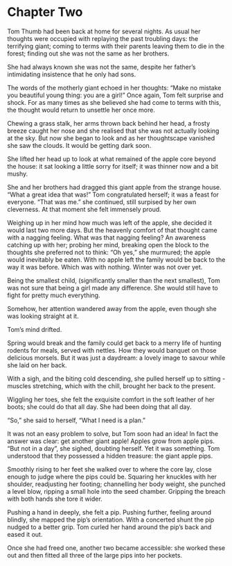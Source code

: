 # Chapter Two

Tom Thumb had been back at home for several nights.  As usual her thoughts were occupied with replaying the past troubling days: the terrifying giant; coming to terms with their parents leaving them to die in the forest; finding out she was not the same as her brothers.

She had always known she was not the same, despite her father’s intimidating insistence that he only had sons.

The words of the motherly giant echoed in her thoughts: “Make no mistake you beautiful young thing: you are a girl!” Once again, Tom felt surprise and shock. For as many times as she believed she had come to terms with this, the thought would return to unsettle her once more.

Chewing a grass stalk, her arms thrown back behind her head, a frosty breeze caught her nose and she realised that she was not actually looking at the sky. But now she began to look and as her thoughtscape vanished she saw the clouds. It would be getting dark soon.

She lifted her head up to look at what remained of the apple core beyond the house: it sat looking a little sorry for itself; it was thinner now and a bit mushy.

She and her brothers had dragged this giant apple from the strange house. “What a great idea that was!” Tom congratulated herself; it was a feast for everyone. “That was me.” she continued, still surpised by her own cleverness. At that moment she felt immensely proud.

Weighing up in her mind how much was left of the apple, she decided it would last two more days. But the heavenly comfort of that thought came with a nagging feeling. What was that nagging feeling? An awareness catching up with her; probing her mind, breaking open the block to the thoughts she preferred not to think: “Oh yes,” she murmured; the apple would inevitably be eaten. With no apple left the family would be back to the way it was before. Which was with nothing. Winter was not over yet.

Being the smallest child, (significantly smaller than the next smallest), Tom was not sure that being a girl made any difference. She would still have to fight for pretty much everything.

Somehow, her attention wandered away from the apple, even though she was looking straight at it.

Tom’s mind drifted.

Spring would break and the family could get back to a merry life of hunting rodents for meals, served with nettles. How they would banquet on those delicious morsels. But it was just a daydream:  a lovely image to savour while she laid on her back.

With a sigh, and the biting cold descending, she pulled herself up to sitting -  muscles stretching, which with the chill, brought her back to the present.

Wiggling her toes, she felt the exquisite comfort in the soft leather of her boots; she could do that all day. She had been doing that all day.

“So,” she said to herself, “What I need is a plan.”

It was not an easy problem to solve, but Tom soon had an idea! In fact the answer was clear: get another giant apple! Apples grow from apple pips. “But not in a day”, she sighed, doubting herself.  Yet it was something. Tom understood that they possessed a hidden treasure: the giant apple pips.

Smoothly rising to her feet she walked over to where the core lay, close enough to judge where the pips could be. Squaring her knuckles with her shoulder, readjusting her footing; channelling her body weight, she punched a level blow, ripping a small hole into the seed chamber. Gripping the breach with both hands she tore it wider.

Pushing a hand in deeply, she felt a pip. Pushing further, feeling around blindly, she mapped the pip’s orientation. With a concerted shunt the pip nudged to a better grip. Tom curled her hand around the pip’s back and eased it out.

Once she had freed one, another two became accessible: she worked these out and then fitted all three of the large pips into her pockets.
